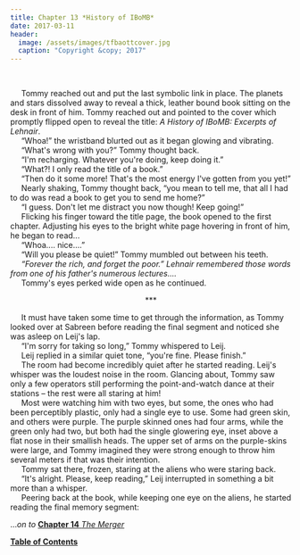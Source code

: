 ```yaml
---
title: Chapter 13 *History of IBoMB*
date: 2017-03-11
header:
  image: /assets/images/tfbaottcover.jpg
  caption: "Copyright &copy; 2017"
---
```

<br>

&nbsp;&nbsp;&nbsp;&nbsp;&nbsp;Tommy reached out and put the last symbolic link in place. The planets and stars dissolved away to reveal a thick, leather bound book sitting on the desk in front of him. Tommy reached out and pointed to the cover which promptly flipped open to reveal the title: *A History of IBoMB: Excerpts of Lehnair*.<br>
&nbsp;&nbsp;&nbsp;&nbsp;&nbsp;“Whoa!” the wristband blurted out as it began glowing and vibrating.<br>
&nbsp;&nbsp;&nbsp;&nbsp;&nbsp;“What's wrong with you?” Tommy thought back.<br>
&nbsp;&nbsp;&nbsp;&nbsp;&nbsp;“I'm recharging. Whatever you're doing, keep doing it.”<br>
&nbsp;&nbsp;&nbsp;&nbsp;&nbsp;“What?! I only read the title of a book.”<br>
&nbsp;&nbsp;&nbsp;&nbsp;&nbsp;“Then do it some more! That's the most energy I've gotten from you yet!”<br>
&nbsp;&nbsp;&nbsp;&nbsp;&nbsp;Nearly shaking, Tommy thought back, “you mean to tell me, that all I had to do was read a book to get you to send me home?”<br>
&nbsp;&nbsp;&nbsp;&nbsp;&nbsp;“I guess. Don't let me distract you now though! Keep going!”<br>
&nbsp;&nbsp;&nbsp;&nbsp;&nbsp;Flicking his finger toward the title page, the book opened to the first chapter. Adjusting his eyes to the bright white page hovering in front of him, he began to read...<br>
&nbsp;&nbsp;&nbsp;&nbsp;&nbsp;“Whoa.... nice....”<br>
&nbsp;&nbsp;&nbsp;&nbsp;&nbsp;“Will you please be quiet!” Tommy mumbled out between his teeth.<br>
&nbsp;&nbsp;&nbsp;&nbsp;&nbsp;*“Forever the rich, and forget the poor.” Lehnair remembered those words from one of his father's numerous lectures....*<br>
&nbsp;&nbsp;&nbsp;&nbsp;&nbsp;Tommy's eyes perked wide open as he continued.<br>

<center>&#42;&#42;&#42;</center>

&nbsp;&nbsp;&nbsp;&nbsp;&nbsp;It must have taken some time to get through the information, as Tommy looked over at Sabreen before reading the final segment and noticed she was asleep on Leij's lap.<br>
&nbsp;&nbsp;&nbsp;&nbsp;&nbsp;“I'm sorry for taking so long,” Tommy whispered to Leij.<br>
&nbsp;&nbsp;&nbsp;&nbsp;&nbsp;Leij replied in a similar quiet tone, “you're fine. Please finish.”<br>
&nbsp;&nbsp;&nbsp;&nbsp;&nbsp;The room had become incredibly quiet after he started reading. Leij's whisper was the loudest noise in the room. Glancing about, Tommy saw only a few operators still performing the point-and-watch dance at their stations – the rest were all staring at him! <br>
&nbsp;&nbsp;&nbsp;&nbsp;&nbsp;Most were watching him with two eyes, but some, the ones who had been perceptibly plastic, only had a single eye to use. Some had green skin, and others were purple. The purple skinned ones had four arms, while the green only had two, but both had the single glowering eye, inset above a flat nose in their smallish heads.  The upper set of arms on the purple-skins were large, and Tommy imagined they were strong enough to throw him several meters if that was their intention.<br>
&nbsp;&nbsp;&nbsp;&nbsp;&nbsp;Tommy sat there, frozen, staring at the aliens who were staring back.<br>
&nbsp;&nbsp;&nbsp;&nbsp;&nbsp;“It's alright. Please, keep reading,” Leij interrupted in something a bit more than a whisper.<br>
&nbsp;&nbsp;&nbsp;&nbsp;&nbsp;Peering back at the book, while keeping one eye on the aliens, he started reading the final memory segment:<br>

...*on to* [**Chapter 14** *The Merger*](http://www.jetadams.com/tfbaott/chapter14/)

[**Table of Contents**](http://www.jetadams.com/tfbaott/contents/)